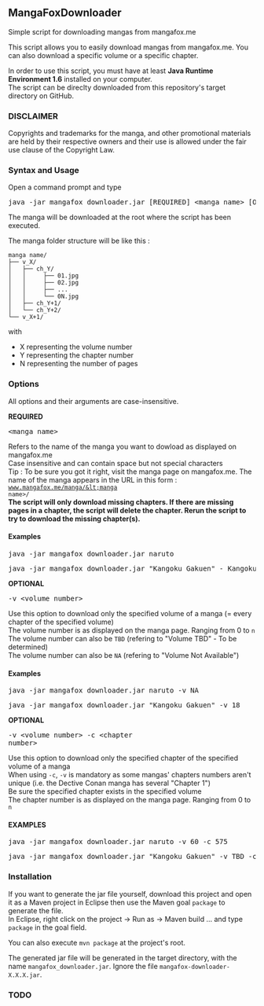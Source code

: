 <h2>MangaFoxDownloader</h2>
Simple script for downloading mangas from mangafox.me

This script allows you to easily download mangas from mangafox.me. You can also download a specific volume or a specific chapter.

In order to use this script, you must have at least <b>Java Runtime Environment 1.6</b> installed on your computer.<br/>
The script can be direclty downloaded from this repository's target directory on GitHub.

<h3>DISCLAIMER</h3>
Copyrights and trademarks for the manga, and other promotional materials are held by their respective owners and their use is allowed under the fair use clause of the Copyright Law. 

<h3>Syntax and Usage</h3>

Open a command prompt and type
<pre>java -jar mangafox_downloader.jar [REQUIRED] &lt;manga name&gt; [OPTIONAL] -v &lt;volume number&gt; -c &lt;chapitre number&gt;</pre>

The manga will be downloaded at the root where the script has been executed.

The manga folder structure will be like this :

```
manga name/
├── v_X/
│   ├── ch_Y/
│   │     ├── 01.jpg
│   │     ├── 02.jpg
│   │     ├── ...
│   │     └── 0N.jpg
│   ├── ch_Y+1/
│   └── ch_Y+2/
└── v_X+1/
```
with
- X representing the volume number
- Y representing the chapter number
- N representing the number of pages

<h3>Options</h3>
All options and their arguments are case-insensitive.

<b>REQUIRED</b> <pre>&lt;manga name&gt;</pre>
Refers to the name of the manga you want to dowload as displayed on mangafox.me<br/>
Case insensitive and can contain space but not special characters<br/>
Tip : To be sure you got it right, visit the manga page on mangafox.me. The name of the manga appears in the URL in this form : <code>www.mangafox.me/manga/&lt;manga name&gt;/</code></br>
<b>The script will only download missing chapters. If there are missing pages in a chapter, the script will delete the chapter. 
Rerun the script to try to download the missing chapter(s).</b>


<h4>Examples</h4>
<pre>java -jar mangafox_downloader.jar naruto</pre>
<pre>java -jar mangafox_downloader.jar "Kangoku Gakuen" - Kangoku Gakuen refers to Prison School</pre>


<b>OPTIONAL</b><pre>-v &lt;volume number&gt;</pre>
Use this option to download only the specified volume of a manga (= every chapter of the specified volume)<br/>
The volume number is as displayed on the manga page. Ranging from 0 to <code>n</code><br/>
The volume number can also be <code>TBD</code> (refering to "Volume TBD" - To be determined)<br/>
The volume number can also be <code>NA</code> (refering to "Volume Not Available")<br/>

<h4>Examples</h4>
<pre>java -jar mangafox_downloader.jar naruto -v NA</pre>
<pre>java -jar mangafox_downloader.jar "Kangoku Gakuen" -v 18</pre>


<b>OPTIONAL</b><pre>-v &lt;volume number&gt; -c &lt;chapter number&gt;</pre>
Use this option to download only the specified chapter of the specified volume of a manga<br/>
When using <code>-c</code>, <code>-v</code> is mandatory as some mangas' chapters numbers aren't unique (i.e. the Dective Conan manga has several "Chapter 1")<br/>
Be sure the specified chapter exists in the specified volume<br/>
The chapter number is as displayed on the manga page. Ranging from 0 to <code>n</code>

<h4>EXAMPLES</h4>
<pre>java -jar mangafox_downloader.jar naruto -v 60 -c 575</pre>
<pre>java -jar mangafox_downloader.jar "Kangoku Gakuen" -v TBD -c 197</pre>

<h3>Installation</h3>
If you want to generate the jar file yourself, download this project and open it as a Maven project in Eclipse then use the Maven goal <code>package</code> to generate the file.<br/>
In Eclipse, right click on the project -> Run as -> Maven build ... and type <code>package</code> in the goal field.

You can also execute <code>mvn package</code> at the project's root.

The generated jar file will be generated in the target directory, with the name <code>mangafox_downloader.jar</code>. Ignore the file <code>mangafox-downloader-X.X.X.jar</code>.

<h3>TODO</h3>
<ul>
</ul>
